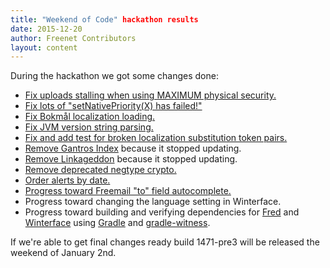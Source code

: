 ```yaml
---
title: "Weekend of Code" hackathon results
date: 2015-12-20
author: Freenet Contributors
layout: content
---
```


During the hackathon we got some changes done:

- [Fix uploads stalling when using MAXIMUM physical security.][1]
- [Fix lots of "setNativePriority(X) has failed!"][2]
- [Fix Bokmål localization loading.][3]
- [Fix JVM version string parsing.][4]
- [Fix and add test for broken localization substitution token pairs.][5]
- [Remove Gantros Index][6] because it stopped updating.
- [Remove Linkageddon][6] because it stopped updating.
- [Remove deprecated negtype crypto.][7]
- [Order alerts by date.][8]
- [Progress toward Freemail "to" field autocomplete.][9]
- Progress toward changing the language setting in Winterface.
- Progress toward building and verifying dependencies for [Fred][10] and [Winterface][11] using [Gradle][12] and [gradle-witness][13].

If we're able to get final changes ready build 1471-pre3 will be released the weekend of January 2nd.

[1]: https://github.com/freenet/fred/pull/438
[2]: https://github.com/freenet/fred/pull/435
[3]: https://github.com/freenet/fred/pull/426
[4]: https://github.com/freenet/fred/pull/437
[5]: https://github.com/freenet/fred/pull/421
[6]: https://github.com/freenet/fred/pull/433
[7]: https://github.com/freenet/fred/pull/439
[8]: https://github.com/freenet/fred/pull/418
[9]: https://github.com/Dr-Tensor/plugin-Freemail/tree/master
[10]: https://github.com/freenet/fred/tree/gradle
[11]: https://github.com/ademan/winterface/tree/gradle-witness-1
[12]: https://gradle.org/
[13]: https://github.com/WhisperSystems/gradle-witness
